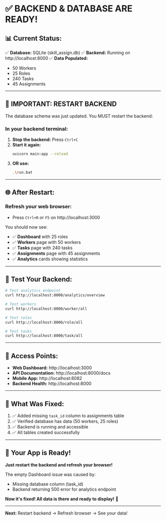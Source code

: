 # ✅ BACKEND & DATABASE ARE READY!

## 📊 **Current Status:**

✅ **Database:** SQLite (skill_assign.db)
✅ **Backend:** Running on http://localhost:8000
✅ **Data Populated:**
- 50 Workers
- 25 Roles
- 240 Tasks
- 45 Assignments

---

## 🔄 **IMPORTANT: RESTART BACKEND**

The database schema was just updated. You MUST restart the backend:

### **In your backend terminal:**

1. **Stop the backend:** Press `Ctrl+C`
2. **Start it again:**
   ```bash
   uvicorn main:app --reload
   ```
3. **OR use:**
   ```bash
   .\run.bat
   ```

---

## 🌐 **After Restart:**

### **Refresh your web browser:**
- Press `Ctrl+R` or `F5` on http://localhost:3000

You should now see:
- ✅ **Dashboard** with 25 roles
- ✅ **Workers** page with 50 workers
- ✅ **Tasks** page with 240 tasks
- ✅ **Assignments** page with 45 assignments
- ✅ **Analytics** cards showing statistics

---

## 🧪 **Test Your Backend:**

```bash
# Test analytics endpoint
curl http://localhost:8000/analytics/overview

# Test workers
curl http://localhost:8000/worker/all

# Test roles
curl http://localhost:8000/role/all

# Test tasks
curl http://localhost:8000/task/all
```

---

## 📱 **Access Points:**

- **Web Dashboard:** http://localhost:3000
- **API Documentation:** http://localhost:8000/docs
- **Mobile App:** http://localhost:8082
- **Backend Health:** http://localhost:8000

---

## 🎯 **What Was Fixed:**

1. ✅ Added missing `task_id` column to assignments table
2. ✅ Verified database has data (50 workers, 25 roles)
3. ✅ Backend is running and accessible
4. ✅ All tables created successfully

---

## 🚀 **Your App is Ready!**

**Just restart the backend and refresh your browser!**

The empty Dashboard issue was caused by:
- Missing database column (task_id)
- Backend returning 500 error for analytics endpoint

**Now it's fixed! All data is there and ready to display!** 🎉

---

**Next:** Restart backend → Refresh browser → See your data!
